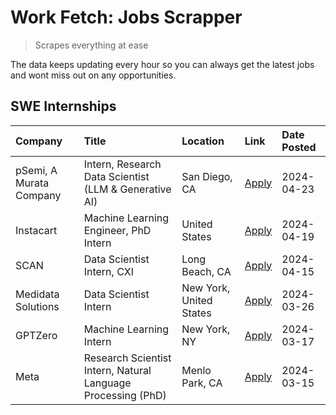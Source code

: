 # Work Fetch: Jobs Scrapper
> Scrapes everything at ease

The data keeps updating every hour so you can always get the latest jobs and wont miss out on any opportunities.

## SWE Internships
<!--START_SECTION:workfetch-->
| Company                 | Title                                                        | Location                | Link                                                                                                                                                                                                                                                                       | Date Posted   |
|:------------------------|:-------------------------------------------------------------|:------------------------|:---------------------------------------------------------------------------------------------------------------------------------------------------------------------------------------------------------------------------------------------------------------------------|:--------------|
| pSemi, A Murata Company | Intern, Research Data Scientist (LLM & Generative AI)        | San Diego, CA           | [Apply](https://www.linkedin.com/jobs/view/intern-research-data-scientist-llm-generative-ai-at-psemi-a-murata-company-3887074168?position=4&pageNum=0&refId=nL1E8hRtkjn0QVspKgWOpA%3D%3D&trackingId=kGkRT0U8FiXzUtG7aHvrAw%3D%3D&trk=public_jobs_jserp-result_search-card) | 2024-04-23    |
| Instacart               | Machine Learning Engineer, PhD Intern                        | United States           | [Apply](https://www.linkedin.com/jobs/view/machine-learning-engineer-phd-intern-at-instacart-3901991739?position=2&pageNum=0&refId=nL1E8hRtkjn0QVspKgWOpA%3D%3D&trackingId=53BuDWPoySyDrobem21uJw%3D%3D&trk=public_jobs_jserp-result_search-card)                          | 2024-04-19    |
| SCAN                    | Data Scientist Intern, CXI                                   | Long Beach, CA          | [Apply](https://www.linkedin.com/jobs/view/data-scientist-intern-cxi-at-scan-3899690492?position=10&pageNum=0&refId=nL1E8hRtkjn0QVspKgWOpA%3D%3D&trackingId=kO5OBhjyGviVVvqHO9fF1A%3D%3D&trk=public_jobs_jserp-result_search-card)                                         | 2024-04-15    |
| Medidata Solutions      | Data Scientist Intern                                        | New York, United States | [Apply](https://www.linkedin.com/jobs/view/data-scientist-intern-at-medidata-solutions-3810253704?position=9&pageNum=0&refId=nL1E8hRtkjn0QVspKgWOpA%3D%3D&trackingId=hNr0%2F49IOYtV%2FdL3sE0gUg%3D%3D&trk=public_jobs_jserp-result_search-card)                            | 2024-03-26    |
| GPTZero                 | Machine Learning Intern                                      | New York, NY            | [Apply](https://www.linkedin.com/jobs/view/machine-learning-intern-at-gptzero-3860723963?position=8&pageNum=0&refId=nL1E8hRtkjn0QVspKgWOpA%3D%3D&trackingId=ZaSVhah%2FWntboi84iC9ZSw%3D%3D&trk=public_jobs_jserp-result_search-card)                                       | 2024-03-17    |
| Meta                    | Research Scientist Intern, Natural Language Processing (PhD) | Menlo Park, CA          | [Apply](https://www.linkedin.com/jobs/view/research-scientist-intern-natural-language-processing-phd-at-meta-3858718375?position=7&pageNum=0&refId=nL1E8hRtkjn0QVspKgWOpA%3D%3D&trackingId=3Ccvy%2BujBk2eIbgsDFRxNg%3D%3D&trk=public_jobs_jserp-result_search-card)        | 2024-03-15    |
<!--END_SECTION:workfetch-->
